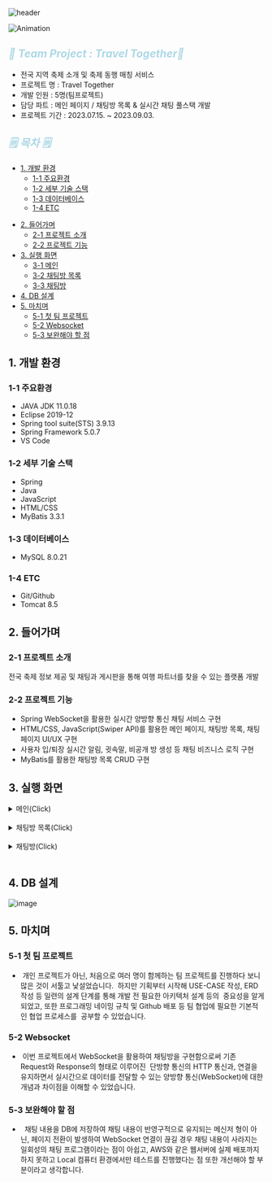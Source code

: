 ![header](https://capsule-render.vercel.app/api?type=waving&color=auto&height=200&section=header&text=Travel%20Together&fontSize=90)

![Animation](https://github.com/jongkwon5/TT/assets/137694287/89d277e0-a918-4be8-9790-0a06d1929184)

## <span style="color:lightblue; font-style: italic;">🎁 Team Project : Travel Together🎁 
* 전국 지역 축제 소개 및 축제 동행 매칭 서비스  
* 프로젝트 명 : Travel Together
* 개발 인원 : 5명(팀프로젝트)
* 담당 파트 : 메인 페이지 / 채팅방 목록 & 실시간 채팅 풀스택 개발
* 프로젝트 기간 : 2023.07.15. ~ 2023.09.03.

## <span style="color:lightblue; font-style: italic;">🗒️ 목차 🗒️
* [1. 개발 환경](#1-개발-환경)
  - [1-1 주요환경](#1-1-주요환경)    
  - [1-2 세부 기술 스택](#1-2-세부-기술-스택)    
  - [1-3 데이터베이스](#1-3-데이터베이스)   
  - [1-4 ETC](#1-4-etc)   
- [2.  들어가며](#2--들어가며)
  - [2-1 프로젝트 소개](#2-1-프로젝트-소개)
  - [2-2 프로젝트 기능](#2-2-프로젝트-기능)
- [3. 실행 화면](#3-실행-화면)
  - [3-1 메인](#3-실행-화면)
  - [3-2 채팅방 목록](#3-실행-화면)
  - [3-3 채팅방](#3-실행-화면)
- [4. DB 설계](#4-db-설계)
- [5. 마치며](#5-마치며)
  - [5-1 첫 팀 프로젝트](#5-마치며)
  - [5-2 Websocket](#5-마치며)
  - [5-3 보완해야 할 점](#5-마치며)

##  1.  개발 환경
### 1-1 주요환경
  + JAVA JDK 11.0.18
  + Eclipse 2019-12
  + Spring tool suite(STS) 3.9.13
  + Spring Framework 5.0.7
  + VS Code
### 1-2 세부 기술 스택
  + Spring
  + Java
  + JavaScript
  + HTML/CSS
  + MyBatis 3.3.1
### 1-3 데이터베이스
  + MySQL 8.0.21
### 1-4 ETC
  + Git/Github
  + Tomcat 8.5


## 2.  들어가며
### 2-1 프로젝트 소개
전국 축제 정보 제공 및 채팅과 게시판을 통해 여행 파트너를 찾을 수 있는 플랫폼 개발

### 2-2 프로젝트 기능

 * Spring WebSocket을 활용한 실시간 양방향 통신 채팅 서비스 구현
 * HTML/CSS, JavaScript(Swiper API)를 활용한 메인 페이지, 채팅방 목록, 채팅 페이지 UI/UX 구현
 * 사용자 입/퇴장 실시간 알림, 귓속말, 비공개 방 생성 등 채팅 비즈니스 로직 구현
 * MyBatis를 활용한 채팅방 목록 CRUD 구현

## 3. 실행 화면

   <details>
    <summary>메인(Click)</summary>   

  **1. 메인 페이지 (1/2)**
![image](https://github.com/jongkwon5/TravelTogether/assets/137694287/a0d0536e-3066-4659-814d-1ac1f7cbd391)
HTML/CSS/JavaScript(Swiper API)를 활용하여 메인 페이지의 UI/UX를 구현하였습니다.
     
  **2. 메인 페이지 (2/2)** 
 ![image](https://github.com/jongkwon5/TravelTogether/assets/137694287/0a2f9f68-5f6c-44dc-936e-7db0aa37abb7)
HTML/CSS/JavaScript(Swiper API)를 활용하여 메인 페이지의 UI/UX를 구현하였습니다.  
     
  </details>
  <br/>   

  <details>
    <summary>채팅방 목록(Click)</summary>   

MyBatis를 활용해 채팅방 목록 CRUD 구현을 하였습니다. </br>사용자는 실시간으로 채팅방을 생성 및 참여할 수 있으며, 채팅방 생성과 동시에 사용자는 채팅방으로 접속하게 됩니다. 

**1. 채팅방 목록 페이지**
![image](https://github.com/jongkwon5/TravelTogether/assets/137694287/978f0c6b-83de-4b7d-97d5-150efaa68b84)
현재 DB에 저장된 채팅방이 없을 경우 보여지는 화면 입니다.  <br/>  
 **2. 채팅방 생성**  
![image](https://github.com/jongkwon5/TravelTogether/assets/137694287/de552a0f-3f44-4092-84ec-7a0fbc1c80db)
 <br/> 채팅방 생성 버튼 클릭시 채팅방 생성이 가능하며, form select 태그를 통해 지역 선택과 함께 제목 및 비밀번호를 설정하여 채팅방 생성이 가능합니다.  

**3. 채팅방 생성 후**    <br/> 
 ![image](https://github.com/jongkwon5/TravelTogether/assets/137694287/49e8c5c2-9d56-44b2-a3b3-9327d7ef3236)
<br/> 채팅방 생성 완료 후, 생성자는 해당 채팅방으로 바로 접속하게 되며 위 페이지는 채팅방 목록 페이지에 접속중인 대기자에게 보여지는 화면입니다. 
  </details>
  <br/>   
    <details>
    <summary>채팅방(Click)</summary>   
     
Spring WebSocket을 사용하여 실시간 채팅 및 사용자 입/퇴장 알림, 채팅 내용 지우기, 귓속말 보내기 등의 기능을 사용할 수 있습니다. <br/>     <br/>    
**1. 채팅방(1/3)** <br/> 
![image](https://github.com/jongkwon5/TravelTogether/assets/137694287/d562da82-282c-48e7-9466-be6067497d14)
 <br/>  채팅방 첫 접속시 보여지는 화면입니다. 채팅방 상단에는 제목과 뒤로가기 버튼이 있으며, 우측에는 현재 참여 인원이 나타납니다.  
 
**2. 채팅방(2/3)** <br/> 
![image](https://github.com/jongkwon5/TravelTogether/assets/137694287/ae0d2a0b-a3f8-4fa3-ac3a-f17ecb27800d)
 <br/> 유저가 채팅방에 접속했을 경우 참여 인원이 실시간으로 업데이트 되고, 채팅방 본문에 해당 인원이 입장했다는 알림 문구가 나타나게 됩니다.<br/>
 자신의 채팅 내용은 우측, 상대방의 채팅 내용은 우측에 나타나며, 닉네임 및 발송 시간이 표시됩니다.
 
**3. 채팅방(3/3)**  <br/> 
![image](https://github.com/jongkwon5/TravelTogether/assets/137694287/27f90af6-2caf-4bd1-9f48-349eb5b5ec29)
<br/>  유저가 채팅방을 나갔을 경우 참여 인원이 실시간으로 업데이트 되고, 채팅방 본문에 해당 인원이 퇴장했다는 알림 문구가 나타나게 됩니다.<br/> 

**4. 채팅방 주요 기능(1/2)**  <br/> 
![image](https://github.com/jongkwon5/TravelTogether/assets/137694287/9ac5d399-d441-43f4-9f71-c413049bd2ae)<br/> <br/>
![image](https://github.com/jongkwon5/TravelTogether/assets/137694287/1d7dc37e-57d1-46f1-bb49-eface13c45bf)
<br/> /w + 상대방 닉네임 + 할말 문구를 통해 현재 채팅방에 접속 중인 특정 참가자에게 귓속말을 보낼 수 있으며 startsWith, split 메소드 등을 사용하여 해당 닉네임을 추출 후, DB와 연결하여 일치하는 사용자를 찾아내 귓속말을 발신합니다.

**5. 채팅방 주요 기능(2/2)**  <br/> 
![image](https://github.com/jongkwon5/TravelTogether/assets/137694287/1fa5c3cc-c512-4e7e-a997-8925b00d0a12)<br/><br/>
![image](https://github.com/jongkwon5/TravelTogether/assets/137694287/6484aca0-423c-41ef-b7f3-c8046f81647a)<br/>
하단에 전체 내용 지우기 버튼을 통해 사용자 본인 화면에서의 모든 메시지를 삭제할 수 있습니다.<br/>
또한 해당 채팅방의 모든 인원이 퇴장하여 참여 인원이 0명이 될 경우, 해당 채팅방의 DB가 자동 삭제되도록 설계하였습니다. 
  </details>
  <br/>   

## 4. DB 설계
  ![image](https://github.com/jongkwon5/TravelTogether/assets/137694287/7a241dda-bade-4d1e-a9c3-377d2eb92430)

##  5. 마치며
### 5-1 첫 팀 프로젝트
  +  개인 프로젝트가 아닌, 처음으로 여러 명이 함께하는 팀 프로젝트를 진행하다 보니 많은 것이 서툴고 낯설었습니다. 
하지만 기획부터 시작해 USE-CASE 작성, ERD 작성 등 일련의 설계 단계를 통해 개발 전 필요한 아키텍처 설계 등의 
중요성을 알게 되었고, 또한 프로그래밍 네이밍 규칙 및 Github 배포 등 팀 협업에 필요한 기본적인 협업 프로세스를 
공부할 수 있었습니다.

### 5-2 Websocket
 +  이번 프로젝트에서 WebSocket을 활용하여 채팅방을 구현함으로써 기존 Request와 Response의 형태로 이루어진 
단방향 통신의 HTTP 통신과, 연결을 유지하면서 실시간으로 데이터를 전달할 수 있는 양방향 통신(WebSocket)에 대한
개념과 차이점을 이해할 수 있었습니다.

### 5-3 보완해야 할 점
+   채팅 내용을 DB에 저장하여 채팅 내용이 반영구적으로 유지되는 메신저 형이 아닌, 페이지 전환이 발생하여 WebSocket
연결이 끊길 경우 채팅 내용이 사라지는 일회성의 채팅 프로그램이라는 점이 아쉽고, AWS와 같은 웹서버에 실제 배포까지
하지 못하고 Local 컴퓨터 환경에서만 테스트를 진행했다는 점 또한 개선해야 할 부분이라고 생각합니다.
